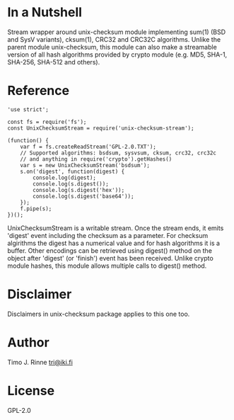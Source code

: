 In a Nutshell
=============

Stream wrapper around unix-checksum module implementing sum(1) (BSD
and SysV variants), cksum(1), CRC32 and CRC32C algorithms. Unlike the
parent module unix-checksum, this module can also make a streamable
version of all hash algorithms provided by crypto module (e.g. MD5,
SHA-1, SHA-256, SHA-512 and others).


Reference
=========

```
'use strict';

const fs = require('fs');
const UnixChecksumStream = require('unix-checksum-stream');

(function() {
    var f = fs.createReadStream('GPL-2.0.TXT');
    // Supported algorithms: bsdsum, sysvsum, cksum, crc32, crc32c
    // and anything in require('crypto').getHashes()
    var s = new UnixChecksumStream('bsdsum');
    s.on('digest', function(digest) {
        console.log(digest);
        console.log(s.digest());
        console.log(s.digest('hex'));
        console.log(s.digest('base64'));
    });
    f.pipe(s);
})();
```

UnixChecksumStream is a writable stream. Once the stream ends, it
emits 'digest' event including the checksum as a parameter. For
checksum algirithms the digest has a numerical value and for hash
algorithms it is a buffer.  Other encodings can be retrieved using
digest() method on the object after 'digest' (or 'finish') event has
been received. Unlike crypto module hashes, this module allows
multiple calls to digest() method.


Disclaimer
==========

Disclaimers in unix-checksum package applies to this one too.


Author
======

Timo J. Rinne <tri@iki.fi>


License
=======

GPL-2.0
